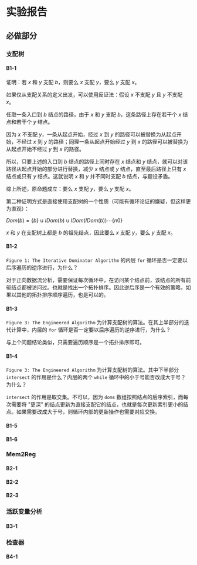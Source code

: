 # 实验报告

## 必做部分

### 支配树

#### B1-1

证明：若 $x$ 和 $y$ 支配 $b$，则要么 $x$ 支配 $y$，要么 $y$ 支配 $x$。

如果仅从支配关系的定义出发，可以使用反证法：假设 $x$ 不支配 $y$ 且 $y$ 不支配 $x$。

任取一条入口到 $b$ 结点的路径，由于 $x$ 和 $y$ 支配 $b$，这条路径上存在若干个 $x$ 结点和若干个 $y$ 结点。

因为 $x$ 不支配 $y$，一条从起点开始，经过 $x$ 到 $y$ 的路径可以被替换为从起点开始，不经过 $x$ 到 $y$ 的路径；同理一条从起点开始经过 $y$ 到 $x$ 的路径可以被替换为从起点开始不经过 $y$ 到 $x$ 的路径。

所以，只要上述的入口到 $b$ 结点的路径上同时存在 $x$ 结点和 $y$ 结点，就可以对该路径从起点开始的部分进行替换，减少 $x$ 结点或 $y$ 结点，直至最后路径上只有 $x$ 结点或只有 $y$ 结点。这就说明 $x$ 和 $y$ 并不同时支配 $b$ 结点，与题设矛盾。

综上所述，原命题成立：要么 $x$ 支配 $y$，要么 $y$ 支配 $x$。

第二种证明方式是直接使用支配树的一个性质（可能有循环论证的嫌疑，但这样更为直观）：

$Dom(b) = \{b\} ∪ IDom(b) ∪ IDom(IDom(b)) \cdots \{n0\}$

$x$ 和 $y$ 在支配树上都是 $b$ 的祖先结点，因此要么 $x$ 支配 $y$，要么 $y$ 支配 $x$。

#### B1-2

`Figure 1: The Iterative Dominator Algorithm` 的内层 `for` 循环是否一定要以后序遍历的逆序进行，为什么？

对于正向数据流分析，需要保证每次循环中，在访问某个结点前，该结点的所有前驱结点都被访问过。也就是找出一个拓扑排序。因此逆后序是一个有效的策略，如果以其他的拓扑排序顺序遍历，也是可以的。

#### B1-3

`Figure 3: The Engineered Algorithm` 为计算支配树的算法。在其上半部分的迭代计算中，内层的 `for` 循环是否一定要以后序遍历的逆序进行，为什么？

与上个问题结论类似，只需要遍历顺序是一个拓扑排序即可。

#### B1-4

`Figure 3: The Engineered Algorithm` 为计算支配树的算法。其中下半部分 `intersect` 的作用是什么？内层的两个 `while` 循环中的小于号能否改成大于号？为什么？

`intersect` 的作用是取交集。不可以，因为 `doms` 数组按照结点的后序索引，而每次需要将 "更深" 的结点更新为直接支配它的结点，也就是每次更新索引更小的结点。如果需要改成大于号，则循环内部的更新操作也需要对应交换。

#### B1-5

#### B1-6

### Mem2Reg

#### B2-1

#### B2-2

#### B2-3

### 活跃变量分析

#### B3-1

### 检查器

#### B4-1

